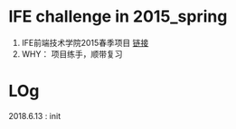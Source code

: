# IFE challenge in 2015_spring

1. IFE前端技术学院2015春季项目 [链接](https://github.com/baidu-ife/ife/tree/master/2015_spring)
2. WHY： 项目练手，顺带复习

# LOg

2018.6.13 : init